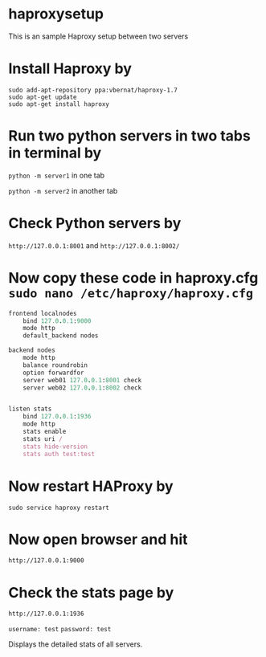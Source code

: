 # haproxysetup
This is an sample Haproxy setup between two servers

# Install Haproxy by

```shell
sudo add-apt-repository ppa:vbernat/haproxy-1.7
sudo apt-get update
sudo apt-get install haproxy
```

# Run two python servers in two tabs in terminal by 

`python -m server1` in one tab

`python -m server2` in another tab

# Check Python servers by

`http://127.0.0.1:8001` and `http://127.0.0.1:8002/`

# Now copy these code in  haproxy.cfg  `sudo nano /etc/haproxy/haproxy.cfg`

```ruby
frontend localnodes
    bind 127.0.0.1:9000
    mode http
    default_backend nodes

backend nodes
    mode http
    balance roundrobin
    option forwardfor
    server web01 127.0.0.1:8001 check
    server web02 127.0.0.1:8002 check


listen stats
    bind 127.0.0.1:1936
    mode http
    stats enable
    stats uri /
    stats hide-version
    stats auth test:test
```


# Now restart HAProxy by
`sudo service haproxy restart`

# Now open browser and hit 
`http://127.0.0.1:9000`


# Check the stats page by 

`http://127.0.0.1:1936`

`username: test`
`password: test`

Displays the detailed stats of all servers.

